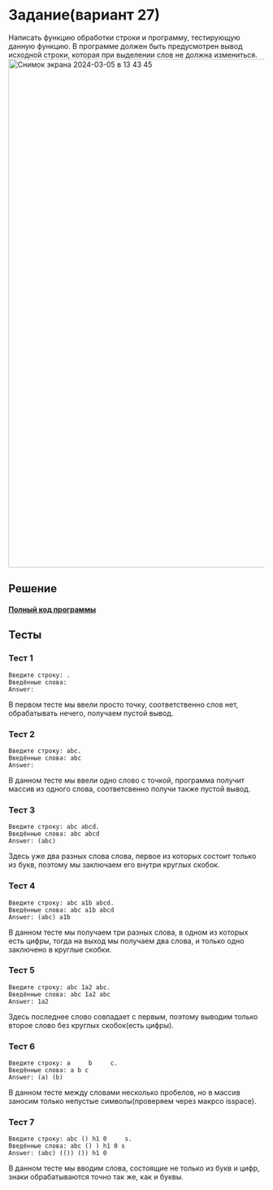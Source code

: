 # Задание(вариант 27)
Написать функцию обработки строки и программу, тестирующую данную
функцию. В программе должен быть предусмотрен вывод исходной строки,
которая при выделении слов не должна измениться.
<img width="1000" alt="Снимок экрана 2024-03-05 в 13 43 45" src="https://github.com/YuriHSE/Laboratory/assets/145991450/7b410848-2351-41b2-8ff0-79940d8db3b4">
## Решение
#### [Полный код программы](https://github.com/YuriHSE/Laboratory/blob/main/7%20lab/7.c)
## Тесты
### Тест 1
```
Введите строку: .
Введённые слова: 
Answer:                                                                                                                                                        
```
В первом тесте мы ввели просто точку, соответственно слов нет, обрабатывать нечего, получаем пустой вывод.
### Тест 2
```
Введите строку: abc.
Введённые слова: abc 
Answer:                                                                                                                                                                                                                                                             
```
В данном тесте мы ввели одно слово с точкой, программа получит массив из одного слова, соответсвенно получи также пустой вывод.
### Тест 3
```
Введите строку: abc abcd.
Введённые слова: abc abcd 
Answer: (abc)                                                                                                                                                                                                                                                                                           
```
Здесь уже два разных слова слова, первое из которых состоит только из букв, поэтому мы заключаем его внутри круглых скобок.
### Тест 4
```
Введите строку: abc a1b abcd.
Введённые слова: abc a1b abcd 
Answer: (abc) a1b                                                                                                                                                                                                                                                                                 
```
В данном тесте мы получаем три разных слова, в одном из которых есть цифры, тогда на выход мы получаем два слова, и только одно заключено в круглые скобки.
### Тест 5
```
Введите строку: abc 1a2 abc.
Введённые слова: abc 1a2 abc 
Answer: 1a2                                                                                                                                                    

```
Здесь последнее слово совпадает с первым, поэтому выводим только второе слово без круглых скобок(есть цифры).
### Тест 6
```
Введите строку: a     b     c.
Введённые слова: a b c 
Answer: (a) (b)                                                                                                                                               
```
В данном тесте между словами несколько пробелов, но в массив заносим только непустые символы(проверяем через макрсо isspace).
### Тест 7
```
Введите строку: abc () h1 0     s.
Введённые слова: abc () ) h1 0 s 
Answer: (abc) (()) ()) h1 0
```
В данном тесте мы вводим слова, состоящие не только из букв и цифр, знаки обрабатываются точно так же, как и буквы.                                                                                                                                  
```
